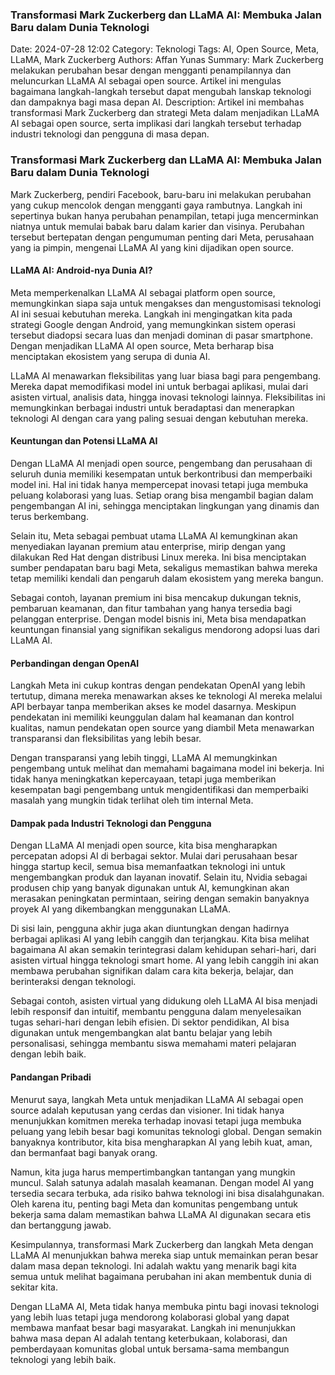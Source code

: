 ### Transformasi Mark Zuckerberg dan LLaMA AI: Membuka Jalan Baru dalam Dunia Teknologi
Date: 2024-07-28 12:02
Category: Teknologi
Tags: AI, Open Source, Meta, LLaMA, Mark Zuckerberg
Authors: Affan Yunas
Summary: Mark Zuckerberg melakukan perubahan besar dengan mengganti penampilannya dan meluncurkan LLaMA AI sebagai open source. Artikel ini mengulas bagaimana langkah-langkah tersebut dapat mengubah lanskap teknologi dan dampaknya bagi masa depan AI.
Description: Artikel ini membahas transformasi Mark Zuckerberg dan strategi Meta dalam menjadikan LLaMA AI sebagai open source, serta implikasi dari langkah tersebut terhadap industri teknologi dan pengguna di masa depan.

### Transformasi Mark Zuckerberg dan LLaMA AI: Membuka Jalan Baru dalam Dunia Teknologi

Mark Zuckerberg, pendiri Facebook, baru-baru ini melakukan perubahan yang cukup mencolok dengan mengganti gaya rambutnya. Langkah ini sepertinya bukan hanya perubahan penampilan, tetapi juga mencerminkan niatnya untuk memulai babak baru dalam karier dan visinya. Perubahan tersebut bertepatan dengan pengumuman penting dari Meta, perusahaan yang ia pimpin, mengenai LLaMA AI yang kini dijadikan open source.

#### LLaMA AI: Android-nya Dunia AI?

Meta memperkenalkan LLaMA AI sebagai platform open source, memungkinkan siapa saja untuk mengakses dan mengustomisasi teknologi AI ini sesuai kebutuhan mereka. Langkah ini mengingatkan kita pada strategi Google dengan Android, yang memungkinkan sistem operasi tersebut diadopsi secara luas dan menjadi dominan di pasar smartphone. Dengan menjadikan LLaMA AI open source, Meta berharap bisa menciptakan ekosistem yang serupa di dunia AI.

LLaMA AI menawarkan fleksibilitas yang luar biasa bagi para pengembang. Mereka dapat memodifikasi model ini untuk berbagai aplikasi, mulai dari asisten virtual, analisis data, hingga inovasi teknologi lainnya. Fleksibilitas ini memungkinkan berbagai industri untuk beradaptasi dan menerapkan teknologi AI dengan cara yang paling sesuai dengan kebutuhan mereka.

#### Keuntungan dan Potensi LLaMA AI

Dengan LLaMA AI menjadi open source, pengembang dan perusahaan di seluruh dunia memiliki kesempatan untuk berkontribusi dan memperbaiki model ini. Hal ini tidak hanya mempercepat inovasi tetapi juga membuka peluang kolaborasi yang luas. Setiap orang bisa mengambil bagian dalam pengembangan AI ini, sehingga menciptakan lingkungan yang dinamis dan terus berkembang.

Selain itu, Meta sebagai pembuat utama LLaMA AI kemungkinan akan menyediakan layanan premium atau enterprise, mirip dengan yang dilakukan Red Hat dengan distribusi Linux mereka. Ini bisa menciptakan sumber pendapatan baru bagi Meta, sekaligus memastikan bahwa mereka tetap memiliki kendali dan pengaruh dalam ekosistem yang mereka bangun.

Sebagai contoh, layanan premium ini bisa mencakup dukungan teknis, pembaruan keamanan, dan fitur tambahan yang hanya tersedia bagi pelanggan enterprise. Dengan model bisnis ini, Meta bisa mendapatkan keuntungan finansial yang signifikan sekaligus mendorong adopsi luas dari LLaMA AI.

#### Perbandingan dengan OpenAI

Langkah Meta ini cukup kontras dengan pendekatan OpenAI yang lebih tertutup, dimana mereka menawarkan akses ke teknologi AI mereka melalui API berbayar tanpa memberikan akses ke model dasarnya. Meskipun pendekatan ini memiliki keunggulan dalam hal keamanan dan kontrol kualitas, namun pendekatan open source yang diambil Meta menawarkan transparansi dan fleksibilitas yang lebih besar.

Dengan transparansi yang lebih tinggi, LLaMA AI memungkinkan pengembang untuk melihat dan memahami bagaimana model ini bekerja. Ini tidak hanya meningkatkan kepercayaan, tetapi juga memberikan kesempatan bagi pengembang untuk mengidentifikasi dan memperbaiki masalah yang mungkin tidak terlihat oleh tim internal Meta.

#### Dampak pada Industri Teknologi dan Pengguna

Dengan LLaMA AI menjadi open source, kita bisa mengharapkan percepatan adopsi AI di berbagai sektor. Mulai dari perusahaan besar hingga startup kecil, semua bisa memanfaatkan teknologi ini untuk mengembangkan produk dan layanan inovatif. Selain itu, Nvidia sebagai produsen chip yang banyak digunakan untuk AI, kemungkinan akan merasakan peningkatan permintaan, seiring dengan semakin banyaknya proyek AI yang dikembangkan menggunakan LLaMA.

Di sisi lain, pengguna akhir juga akan diuntungkan dengan hadirnya berbagai aplikasi AI yang lebih canggih dan terjangkau. Kita bisa melihat bagaimana AI akan semakin terintegrasi dalam kehidupan sehari-hari, dari asisten virtual hingga teknologi smart home. AI yang lebih canggih ini akan membawa perubahan signifikan dalam cara kita bekerja, belajar, dan berinteraksi dengan teknologi.

Sebagai contoh, asisten virtual yang didukung oleh LLaMA AI bisa menjadi lebih responsif dan intuitif, membantu pengguna dalam menyelesaikan tugas sehari-hari dengan lebih efisien. Di sektor pendidikan, AI bisa digunakan untuk mengembangkan alat bantu belajar yang lebih personalisasi, sehingga membantu siswa memahami materi pelajaran dengan lebih baik.

#### Pandangan Pribadi

Menurut saya, langkah Meta untuk menjadikan LLaMA AI sebagai open source adalah keputusan yang cerdas dan visioner. Ini tidak hanya menunjukkan komitmen mereka terhadap inovasi tetapi juga membuka peluang yang lebih besar bagi komunitas teknologi global. Dengan semakin banyaknya kontributor, kita bisa mengharapkan AI yang lebih kuat, aman, dan bermanfaat bagi banyak orang.

Namun, kita juga harus mempertimbangkan tantangan yang mungkin muncul. Salah satunya adalah masalah keamanan. Dengan model AI yang tersedia secara terbuka, ada risiko bahwa teknologi ini bisa disalahgunakan. Oleh karena itu, penting bagi Meta dan komunitas pengembang untuk bekerja sama dalam memastikan bahwa LLaMA AI digunakan secara etis dan bertanggung jawab.

Kesimpulannya, transformasi Mark Zuckerberg dan langkah Meta dengan LLaMA AI menunjukkan bahwa mereka siap untuk memainkan peran besar dalam masa depan teknologi. Ini adalah waktu yang menarik bagi kita semua untuk melihat bagaimana perubahan ini akan membentuk dunia di sekitar kita.

Dengan LLaMA AI, Meta tidak hanya membuka pintu bagi inovasi teknologi yang lebih luas tetapi juga mendorong kolaborasi global yang dapat membawa manfaat besar bagi masyarakat. Langkah ini menunjukkan bahwa masa depan AI adalah tentang keterbukaan, kolaborasi, dan pemberdayaan komunitas global untuk bersama-sama membangun teknologi yang lebih baik.

